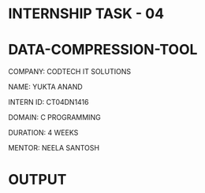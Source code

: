 # INTERNSHIP TASK - 04

# DATA-COMPRESSION-TOOL

 COMPANY: CODTECH IT SOLUTIONS

 NAME: YUKTA ANAND

 INTERN ID: CT04DN1416

 DOMAIN: C PROGRAMMING

 DURATION: 4 WEEKS

 MENTOR: NEELA SANTOSH

 # OUTPUT
